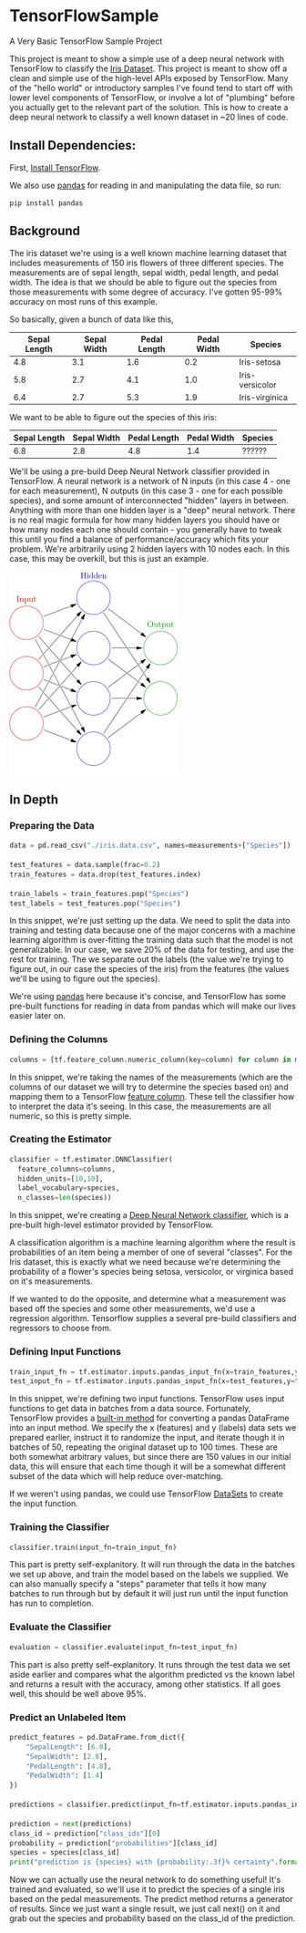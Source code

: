 # TensorFlowSample
A Very Basic TensorFlow Sample Project

This project is meant to show a simple use of a deep neural network with TensorFlow to classify the [Iris Dataset](http://archive.ics.uci.edu/ml/datasets/Iris). This project is meant to show off a clean and simple use of the high-level APIs exposed by TensorFlow. Many of the "hello world" or introductory samples I've found tend to start off with lower level components of TensorFlow, or involve a lot of "plumbing" before you actually get to the relevant part of the solution. This is how to create a deep neural network to classify a well known dataset in ~20 lines of code.


## Install Dependencies:

First, [Install TensorFlow](https://www.tensorflow.org/install/).

We also use [pandas](https://pandas.pydata.org/) for reading in and manipulating the data file, so run:

```
pip install pandas
```

## Background

The iris dataset we're using is a well known machine learning dataset that includes measurements of 150 iris flowers of three different species. The measurements are of sepal length, sepal width, pedal length, and pedal width. The idea is that we should be able to figure out the species from those measurements with some degree of accuracy. I've gotten 95-99% accuracy on most runs of this example.

So basically, given a bunch of data like this,

|Sepal Length|Sepal Width|Pedal Length|Pedal Width|Species        |
|------------|-----------|------------|-----------|---------------|
|4.8         |3.1        |1.6         |0.2        |Iris-setosa    |
|5.8         |2.7        |4.1         |1.0        |Iris-versicolor|
|6.4         |2.7        |5.3         |1.9        |Iris-virginica |

We want to be able to figure out the species of this iris:

|Sepal Length|Sepal Width|Pedal Length|Pedal Width|Species        |
|------------|-----------|------------|-----------|---------------|
|6.8         |2.8        |4.8         |1.4        |??????         |

We'll be using a pre-build Deep Neural Network classifier provided in TensorFlow. A neural network is a network of N inputs (in this case 4 - one for each measurement), N outputs (in this case 3 - one for each possible species), and some amount of interconnected "hidden" layers in between. Anything with more than one hidden layer is a "deep" neural network. There is no real magic formula for how many hidden layers you should have or how many nodes each one should contain - you generally have to tweak this until you find a balance of performance/accuracy which fits your problem. We're arbitrarily using 2 hidden layers with 10 nodes each. In this case, this may be overkill, but this is just an example.

![Diagram of Neural Network](neural_network.png)

## In Depth

### Preparing the Data

```python
data = pd.read_csv("./iris.data.csv", names=measurements+["Species"])

test_features = data.sample(frac=0.2)
train_features = data.drop(test_features.index)

train_labels = train_features.pop("Species")
test_labels = test_features.pop("Species")
```

In this snippet, we're just setting up the data. We need to split the data into training and testing data because one of the major concerns with a machine learning algorithm is over-fitting the training data such that the model is not generalizable. In our case, we save 20% of the data for testing, and use the rest for training. The we separate out the labels (the value we're trying to figure out, in our case the species of the iris) from the features (the values we'll be using to figure out the species).

We're using [pandas](https://pandas.pydata.org/) here because it's concise, and TensorFlow has some pre-built functions for reading in data from pandas which will make our lives easier later on.


### Defining the Columns

```python
columns = [tf.feature_column.numeric_column(key=column) for column in measurements]
```

In this snippet, we're taking the names of the measurements (which are the columns of our dataset we will try to determine the species based on) and mapping them to a TensorFlow [feature column](https://www.tensorflow.org/versions/master/get_started/feature_columns). These tell the classifier how to interpret the data it's seeing. In this case, the measurements are all numeric, so this is pretty simple.

### Creating the Estimator

```python
classifier = tf.estimator.DNNClassifier(
  feature_columns=columns,
  hidden_units=[10,10],
  label_vocabulary=species,
  n_classes=len(species))
```

In this snippet, we're creating a [Deep Neural Network classifier](https://www.tensorflow.org/api_docs/python/tf/estimator/DNNClassifier), which is a pre-built high-level estimator provided by TensorFlow.

A classification algorithm is a machine learning algorithm where the result is probabilities of an item being a member of one of several "classes". For the Iris dataset, this is exactly what we need because we're determining the probability of a flower's species being setosa, versicolor, or virginica based on it's measurements.

If we wanted to do the opposite, and determine what a measurement was based off the species and some other measurements, we'd use a regression algorithm. Tensorflow supplies a several pre-build classifiers and regressors to choose from.

### Defining Input Functions

```python
train_input_fn = tf.estimator.inputs.pandas_input_fn(x=train_features,y=train_labels,shuffle=True,batch_size=50,num_epochs=100)
test_input_fn = tf.estimator.inputs.pandas_input_fn(x=test_features,y=test_labels,shuffle=True,batch_size=50,num_epochs=100)
```

In this snippet, we're defining two input functions. TensorFlow uses input functions to get data in batches from a data source. Fortunately, TensorFlow provides a [built-in method](https://www.tensorflow.org/api_docs/python/tf/estimator/inputs/pandas_input_fn) for converting a pandas DataFrame into an input method. We specify the x (features) and y (labels) data sets we prepared earlier, instruct it to randomize the input, and iterate though it in batches of 50, repeating the original dataset up to 100 times. These are both somewhat arbitrary values, but since there are 150 values in our initial data, this will ensure that each time though it will be a somewhat different subset of the data which will help reduce over-matching.

If we weren't using pandas, we could use TensorFlow [DataSets](https://www.tensorflow.org/get_started/datasets_quickstart#basic_input) to create the input function.

### Training the Classifier

```python
classifier.train(input_fn=train_input_fn)
```

This part is pretty self-explanitory. It will run through the data in the batches we set up above, and train the model based on the labels we supplied. We can also manually specify a "steps" parameter that tells it how many batches to run through but by default it will just run until the input function has run to completion.

### Evaluate the Classifier

 ```python
 evaluation = classifier.evaluate(input_fn=test_input_fn)
 ```

 This part is also pretty self-explanitory. It runs through the test data we set aside earlier and compares what the algorithm predicted vs the known label and returns a result with the accuracy, among other statistics. If all goes well, this should be well above 95%.

 ### Predict an Unlabeled Item

```python
predict_features = pd.DataFrame.from_dict({
    "SepalLength": [6.8],
    "SepalWidth": [2.8],
    "PedalLength": [4.8],
    "PedalWidth": [1.4]
})

predictions = classifier.predict(input_fn=tf.estimator.inputs.pandas_input_fn(x=predict_features,shuffle=False))

prediction = next(predictions)
class_id = prediction["class_ids"][0]
probability = prediction["probabilities"][class_id]
species = species[class_id]
print("prediction is {species} with {probability:.3f}% certainty".format(species=species, probability=probability*100))
```

Now we can actually use the neural network to do something useful! It's trained and evaluated, so we'll use it to predict the species of a single iris based on the pedal measurements. The predict method returns a generator of results. Since we just want a single result, we just call next() on it and grab out the species and probability based on the class_id of the prediction.
